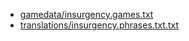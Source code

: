  * [gamedata/insurgency.games.txt](gamedata/insurgency.games.txt)
 * [translations/insurgency.phrases.txt.txt](translations/insurgency.phrases.txt.txt)

